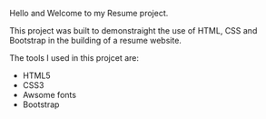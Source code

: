 Hello and Welcome to my Resume project.

This project was built to demonstraight the use of HTML, CSS and Bootstrap in the building of a resume website.

The tools I used in this projcet are:
<ul>
<li>HTML5</li>
<li>CSS3</li>
<li>Awsome fonts</li>
<li>Bootstrap</li>

</ul>
